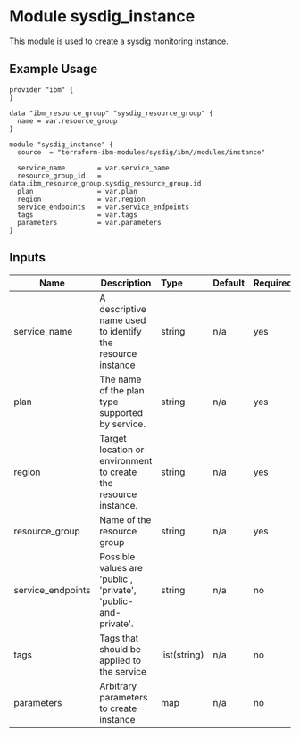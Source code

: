 # Module sysdig_instance

This module is used to create a sysdig monitoring instance.

## Example Usage
```
provider "ibm" {
}

data "ibm_resource_group" "sysdig_resource_group" {
  name = var.resource_group
}

module "sysdig_instance" {
  source  = "terraform-ibm-modules/sysdig/ibm//modules/instance"

  service_name        = var.service_name
  resource_group_id   = data.ibm_resource_group.sysdig_resource_group.id
  plan                = var.plan
  region              = var.region
  service_endpoints   = var.service_endpoints
  tags                = var.tags
  parameters          = var.parameters
}

```

## Inputs

| Name               | Description                                                      | Type         | Default | Required |
|--------------------|------------------------------------------------------------------|:-------------|:------- |:---------|
| service\_name      | A descriptive name used to identify the resource instance        | string       | n/a     | yes      |
| plan               | The name of the plan type supported by service.                  | string       | n/a     | yes      |
| region             | Target location or environment to create the resource instance.  | string       | n/a     | yes      |
| resource\_group    | Name of the resource group                                       | string       | n/a     | yes      |
| service\_endpoints | Possible values are 'public', 'private', 'public-and-private'.   | string       | n/a     | no       |
| tags               | Tags that should be applied to the service                       | list(string) | n/a     | no       |
| parameters         | Arbitrary parameters to create instance                          | map          | n/a     | no       |
